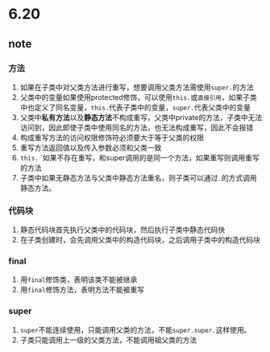 # 6.20

## note

### 方法

1. 如果在子类中对父类方法进行重写，想要调用父类方法需使用`super.`的方法
2. 父类中的变量如果使用protected修饰，可以使用`this.`或`直接引用`，如果子类中也定义了同名变量，`this.`代表子类中的变量，`super.`代表父类中的变量
3. 父类中**私有方法**以及**静态方法**不构成重写，父类中private的方法，子类中无法访问到，因此即使子类中使用同名的方法，也无法构成重写，因此不会报错
4. 构成重写方法的访问权限修饰符必须要大于等于父类的权限
5. 重写方法返回值以及传入参数必须和父类一致
6.  `this.` `如果不存在重写，和super调用的是同一个方法，如果重写则调用重写的方法
7. 子类中如果无静态方法与父类中静态方法重名，则子类可以通过`.`的方式调用静态方法。

### 代码块

1. 静态代码块首先执行父类中的代码块，然后执行子类中静态代码快
2. 在子类创建时，会先调用父类中的构造代码块，之后调用子类中的构造代码块

### final

1. 用`final`修饰类，表明该类不能被继承
2. 用`final`修饰方法，表明方法不能被重写

### super

1. `super`不能连续使用，只能调用父类的方法，不能`super.super.`这样使用。
2. 子类只能调用上一级的父类方法，不能调用祖父类的方法


